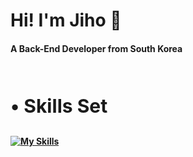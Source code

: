 
<h1>Hi! I'm Jiho 👋</h2>

<h4>A Back-End Developer from South Korea</h4>

<br/>

<b><p style="font-size:30px">• Skills Set</p><b/>

[![My Skills](https://skillicons.dev/icons?i=java,spring,react,js,mysql,jenkins,docker,linux,github,gitlab,notion,idea,vscode,gradle,maven)](https://skillicons.dev)


